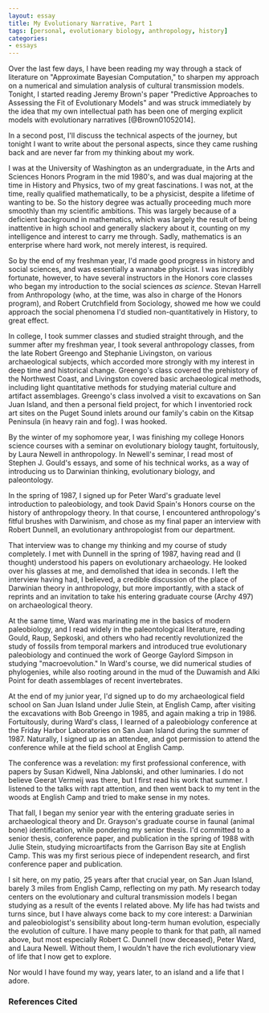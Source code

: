 ```yaml
---
layout: essay
title: My Evolutionary Narrative, Part 1
tags: [personal, evolutionary biology, anthropology, history]
categories: 
- essays
---
```


Over the last few days, I have been reading my way through a stack of literature on "Approximate Bayesian Computation," to sharpen my approach on a numerical and simulation analysis of cultural transmission models.  Tonight, I started reading Jeremy Brown's paper "Predictive Approaches to Assessing the Fit of Evolutionary Models" and was struck immediately by the idea that my own intellectual path has been one of merging explicit models with evolutionary narratives [@Brown01052014].  

In a second post, I'll discuss the technical aspects of the journey, but tonight I want to write about the personal aspects, since they came rushing back and are never far from my thinking about my work.  

I was at the University of Washington as an undergraduate, in the Arts and Sciences Honors Program in the mid 1980's, and was dual majoring at the time in History and Physics, two of my great fascinations.  I was not, at the time, really qualified mathematically, to be a physicist, despite a lifetime of wanting to be.  So the history degree was actually proceeding much more smoothly than my scientific ambitions.  This was largely because of a deficient background in mathematics, which was largely the result of being inattentive in high school and generally slackery about it, counting on my intelligence and interest to carry me through.  Sadly, mathematics is an enterprise where hard work, not merely interest, is required.  

So by the end of my freshman year, I'd made good progress in history and social sciences, and was essentially a wannabe physicist.  I was incredibly fortunate, however, to have several instructors in the Honors core classes who began my introduction to the social sciences _as science_.  Stevan Harrell from Anthropology (who, at the time, was also in charge of the Honors program), and Robert Crutchfield from Sociology, showed me how we could approach the social phenomena I'd studied non-quantitatively in History, to great effect.  

In college, I took summer classes and studied straight through, and the summer after my freshman year, I took several anthropology classes, from the late Robert Greengo and Stephanie Livingston, on various archaeological subjects, which accorded more strongly with my interest in deep time and historical change.  Greengo's class covered the prehistory of the Northwest Coast, and Livingston covered basic archaeological methods, including light quantitative methods for studying material culture and artifact assemblages.  Greengo's class involved a visit to excavations on San Juan Island, and then a personal field project, for which I inventoried rock art sites on the Puget Sound inlets around our family's cabin on the Kitsap Peninsula (in heavy rain and fog).  I was hooked.  

By the winter of my sophomore year, I was finishing my college Honors science courses with a seminar on evolutionary biology taught, fortuitously, by Laura Newell in anthropology.  In Newell's seminar, I read most of Stephen J. Gould's essays, and some of his technical works, as a way of introducing us to Darwinian thinking, evolutionary biology, and paleontology.  

In the spring of 1987, I signed up for Peter Ward's graduate level introduction to paleobiology, and took David Spain's Honors course on the history of anthropology theory.  In that course, I encountered anthropology's fitful brushes with Darwinism, and chose as my final paper an interview with Robert Dunnell, an evolutionary anthropologist from our department.  

That interview was to change my thinking and my course of study completely.  I met with Dunnell in the spring of 1987, having read and (I thought) understood his papers on evolutionary archaeology.  He looked over his glasses at me, and demolished that idea in seconds.  I left the interview having had, I believed, a credible discussion of the place of Darwinian theory in anthropology, but more importantly, with a stack of reprints and an invitation to take his entering graduate course (Archy 497) on archaeological theory.  

At the same time, Ward was marinating me in the basics of modern paleobiology, and I read widely in the paleontological literature, reading Gould, Raup, Sepkoski, and others who had recently revolutionized the study of fossils from temporal markers and introduced true evolutionary paleobiology and continued the work of George Gaylord Simpson in studying "macroevolution."  In Ward's course, we did numerical studies of phylogenies, while also rooting around in the mud of the Duwamish and Alki Point for death assemblages of recent invertebrates.  

At the end of my junior year, I'd signed up to do my archaeological field school on San Juan Island under Julie Stein, at English Camp, after visiting the excavations with Bob Greengo in 1985, and again making a trip in 1986.  Fortuitously, during Ward's class, I learned of a paleobiology conference at the Friday Harbor Laboratories on San Juan Island during the summer of 1987.  Naturally, I signed up as an attendee, and got permission to attend the conference while at the field school at English Camp.  

The conference was a revelation:  my first professional conference, with papers by Susan Kidwell, Nina Jablonski, and other luminaries.  I do not believe Geerat Vermeij was there, but I first read his work that summer.  I listened to the talks with rapt attention, and then went back to my tent in the woods at English Camp and tried to make sense in my notes.  

That fall, I began my senior year with the entering graduate series in archaeological theory and Dr. Grayson's graduate course in faunal (animal bone) identification, while pondering my senior thesis.  I'd committed to a senior thesis, conference paper, and publication in the spring of 1988 with Julie Stein, studying microartifacts from the Garrison Bay site at English Camp.  This was my first serious piece of independent research, and first conference paper and publication.  

I sit here, on my patio, 25 years after that crucial year, on San Juan Island, barely 3 miles from English Camp, reflecting on my path.  My research today centers on the evolutionary and cultural transmission models I began studying as a result of the events I related above.  My life has had twists and turns since, but I have always come back to my core interest:  a Darwinian and paleobiologist's sensibility about long-term human evolution, especially the evolution of culture.  I have many people to thank for that path, all named above, but most especially Robert C. Dunnell (now deceased), Peter Ward, and Laura Newell.  Without them, I wouldn't have the rich evolutionary view of life that I now get to explore.  

Nor would I have found my way, years later, to an island and a life that I adore.  

### References Cited ###


